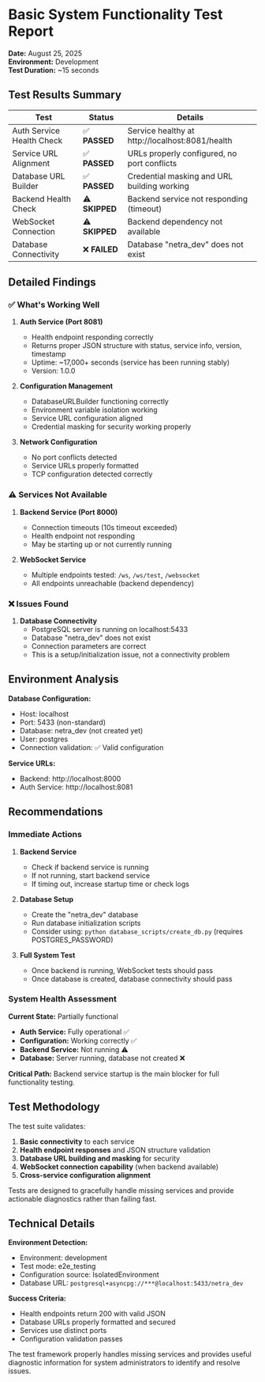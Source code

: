 # Basic System Functionality Test Report

**Date:** August 25, 2025  
**Environment:** Development  
**Test Duration:** ~15 seconds  

## Test Results Summary

| Test | Status | Details |
|------|--------|---------|
| Auth Service Health Check | ✅ **PASSED** | Service healthy at http://localhost:8081/health |
| Service URL Alignment | ✅ **PASSED** | URLs properly configured, no port conflicts |
| Database URL Builder | ✅ **PASSED** | Credential masking and URL building working |
| Backend Health Check | ⚠️ **SKIPPED** | Backend service not responding (timeout) |
| WebSocket Connection | ⚠️ **SKIPPED** | Backend dependency not available |
| Database Connectivity | ❌ **FAILED** | Database "netra_dev" does not exist |

## Detailed Findings

### ✅ What's Working Well

1. **Auth Service (Port 8081)**
   - Health endpoint responding correctly
   - Returns proper JSON structure with status, service info, version, timestamp
   - Uptime: ~17,000+ seconds (service has been running stably)
   - Version: 1.0.0

2. **Configuration Management**
   - DatabaseURLBuilder functioning correctly
   - Environment variable isolation working
   - Service URL configuration aligned
   - Credential masking for security working properly

3. **Network Configuration**
   - No port conflicts detected
   - Service URLs properly formatted
   - TCP configuration detected correctly

### ⚠️ Services Not Available

1. **Backend Service (Port 8000)**
   - Connection timeouts (10s timeout exceeded)
   - Health endpoint not responding
   - May be starting up or not currently running

2. **WebSocket Service**
   - Multiple endpoints tested: `/ws`, `/ws/test`, `/websocket`
   - All endpoints unreachable (backend dependency)

### ❌ Issues Found

1. **Database Connectivity**
   - PostgreSQL server is running on localhost:5433
   - Database "netra_dev" does not exist
   - Connection parameters are correct
   - This is a setup/initialization issue, not a connectivity problem

## Environment Analysis

**Database Configuration:**
- Host: localhost
- Port: 5433 (non-standard)
- Database: netra_dev (not created yet)
- User: postgres
- Connection validation: ✅ Valid configuration

**Service URLs:**
- Backend: http://localhost:8000
- Auth Service: http://localhost:8081

## Recommendations

### Immediate Actions

1. **Backend Service**
   - Check if backend service is running
   - If not running, start backend service
   - If timing out, increase startup time or check logs

2. **Database Setup**
   - Create the "netra_dev" database
   - Run database initialization scripts
   - Consider using: `python database_scripts/create_db.py` (requires POSTGRES_PASSWORD)

3. **Full System Test**
   - Once backend is running, WebSocket tests should pass
   - Once database is created, database connectivity should pass

### System Health Assessment

**Current State:** Partially functional
- **Auth Service:** Fully operational ✅
- **Configuration:** Working correctly ✅
- **Backend Service:** Not running ⚠️
- **Database:** Server running, database not created ❌

**Critical Path:** Backend service startup is the main blocker for full functionality testing.

## Test Methodology

The test suite validates:
1. **Basic connectivity** to each service
2. **Health endpoint responses** and JSON structure validation
3. **Database URL building and masking** for security
4. **WebSocket connection capability** (when backend available)
5. **Cross-service configuration alignment**

Tests are designed to gracefully handle missing services and provide actionable diagnostics rather than failing fast.

## Technical Details

**Environment Detection:**
- Environment: development
- Test mode: e2e_testing
- Configuration source: IsolatedEnvironment
- Database URL: `postgresql+asyncpg://***@localhost:5433/netra_dev`

**Success Criteria:**
- Health endpoints return 200 with valid JSON
- Database URLs properly formatted and secured
- Services use distinct ports
- Configuration validation passes

The test framework properly handles missing services and provides useful diagnostic information for system administrators to identify and resolve issues.